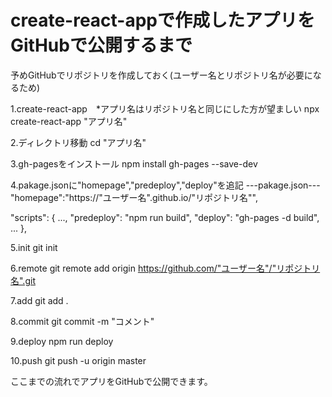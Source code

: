 # create-react-appで作成したアプリをGitHubで公開するまで
予めGitHubでリポジトリを作成しておく(ユーザー名とリポジトリ名が必要になるため)

1.create-react-app　*アプリ名はリポジトリ名と同じにした方が望ましい
npx create-react-app "アプリ名"

2.ディレクトリ移動
cd "アプリ名"

3.gh-pagesをインストール
npm install gh-pages --save-dev

4.pakage.jsonに"homepage","predeploy","deploy"を追記
---pakage.json---
"homepage":"https://"ユーザー名".github.io/"リポジトリ名"",

  "scripts": {
    ...,
    "predeploy": "npm run build",
    "deploy": "gh-pages -d build",
    ...
  },

5.init
git init

6.remote
git remote add origin https://github.com/"ユーザー名"/"リポジトリ名".git

7.add
git add .

8.commit
git commit -m "コメント"

9.deploy
npm run deploy

10.push
git push -u origin master

ここまでの流れでアプリをGitHubで公開できます。
